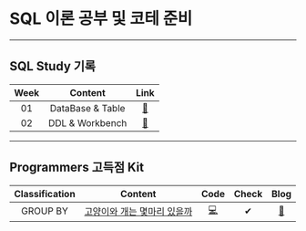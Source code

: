 # SQL 이론 공부 및 코테 준비
---
## SQL Study 기록   
| Week | Content | Link |   
| :--: | :--: | :--: |     
| 01 | DataBase & Table | [🌳](https://github.com/YOOHYOJEONG/SQL_study/tree/master/week01) |    
| 02 | DDL & Workbench | [🌳](https://github.com/YOOHYOJEONG/SQL_study/tree/master/week02)|   
---

## Programmers 고득점 Kit
| Classification | Content | Code | Check | Blog |   
| :--: | :--: | :--: | :--: | :--: |    
| GROUP BY | [고양이와 개는 몇마리 있을까](https://programmers.co.kr/learn/courses/30/lessons/59040) | [💻](https://github.com/YOOHYOJEONG/SQL_study/blob/master/programmers_kit/%EA%B3%A0%EC%96%91%EC%9D%B4%EA%B0%9C%EB%AA%87%EB%A7%88%EB%A6%AC.sql) | ✔ | [📑](https://iambeginnerdeveloper.tistory.com/130) |    
